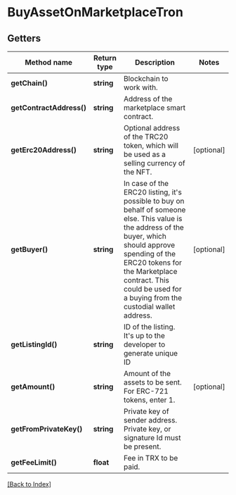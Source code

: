 # BuyAssetOnMarketplaceTron

## Getters

Method name | Return type | Description | Notes
------------ | ------------- | ------------- | -------------
**getChain()** | **string** | Blockchain to work with. |
**getContractAddress()** | **string** | Address of the marketplace smart contract. |
**getErc20Address()** | **string** | Optional address of the TRC20 token, which will be used as a selling currency of the NFT. | [optional]
**getBuyer()** | **string** | In case of the ERC20 listing, it's possible to buy on behalf of someone else. This value is the address of the buyer, which should approve spending of the ERC20 tokens for the Marketplace contract. This could be used for a buying from the custodial wallet address. | [optional]
**getListingId()** | **string** | ID of the listing. It's up to the developer to generate unique ID |
**getAmount()** | **string** | Amount of the assets to be sent. For ERC-721 tokens, enter 1. | [optional]
**getFromPrivateKey()** | **string** | Private key of sender address. Private key, or signature Id must be present. |
**getFeeLimit()** | **float** | Fee in TRX to be paid. |

[[Back to Index]](../index.md)
